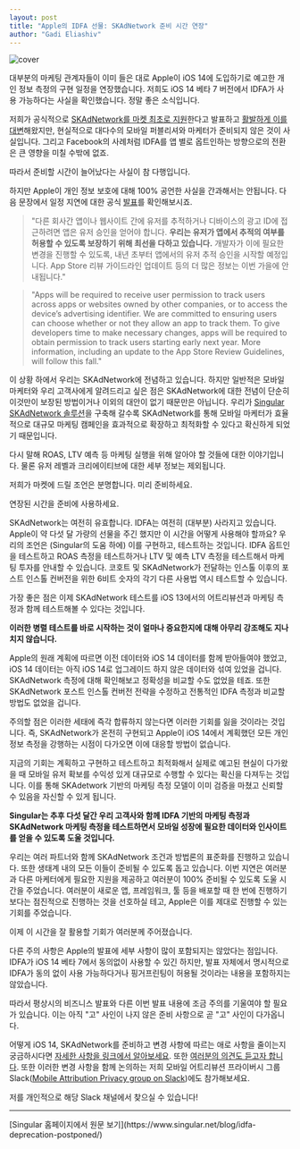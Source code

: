 ```yaml
---
layout: post
title: "Apple의 IDFA 선물: SKAdNetwork 준비 시간 연장"
author: "Gadi Eliashiv"
---
```

![cover](https://www.singular.net/wp-content/uploads/2020/09/iOS-14-delay-announcement-blog-banner.png)

대부분의 마케팅 관계자들이 이미 들은 대로 Apple이 iOS 14에 도입하기로 예고한 개인 정보 측정의 구현 일정을 연장했습니다. 저희도 iOS 14 베타 7 버전에서 IDFA가 사용 가능하다는 사실을 확인했습니다. 정말 좋은 소식입니다.

저희가 공식적으로 [SKAdNetwork를 마켓 최초로 지원](https://singularkorea.github.io/2020-06-28/skadnetwork-support)한다고 발표하고 [활발하게 이를 대변](https://singularkorea.github.io/2020-07-06/skadnetwork-code)해왔지만, 현실적으로 대다수의 모바일 퍼블리셔와 마케터가 준비되지 않은 것이 사실입니다. 그리고 Facebook의 사례처럼 IDFA를 앱 별로 옵트인하는 방향으로의 전환은 큰 영향을 미칠 수밖에 없죠.

따라서 준비할 시간이 늘어났다는 사실이 참 다행입니다.

하지만 Apple이 개인 정보 보호에 대해 100% 공언한 사실을 간과해서는 안됩니다. 다음 문장에서 일정 지연에 대한 공식 [발표](https://developer.apple.com/news/?id=hx9s63c5%27)를 확인해보시죠.

> "다른 회사간 앱이나 웹사이트 간에 유저를 추적하거나 디바이스의 광고 ID에 접근하려면 앱은 유저 승인을 얻어야 합니다. **우리는 유저가 앱에서 추적의 여부를 허용할 수 있도록 보장하기 위해 최선을 다하고 있습니다.** 개발자가 이에 필요한 변경을 진행할 수 있도록, 내년 초부터 앱에서의 유저 추적 승인을 시작할 예정입니다. App Store 리뷰 가이드라인 업데이트 등의 더 많은 정보는 이번 가을에 안내됩니다."

> "Apps will be required to receive user permission to track users across apps or websites owned by other companies, or to access the device’s advertising identifier. We are committed to ensuring users can choose whether or not they allow an app to track them. To give developers time to make necessary changes, apps will be required to obtain permission to track users starting early next year. More information, including an update to the App Store Review Guidelines, will follow this fall."

이 상황 하에서 우리는 SKAdNetwork에 전념하고 있습니다. 하지만 일반적은 모바일 마케터와 우리 고객사에게 알려드리고 싶은 점은 SKAdNetwork에 대한 전념이 단순히 이것만이 보장된 방법이거나 이외의 대안이 없기 때문만은 아닙니다. 우리가 [Singular SKAdNetwork 솔루션](https://singularkorea.github.io/2020-07-14/skan-skadnetwork-implementation)을 구축해 갈수록 SKAdNetwork를 통해 모바일 마케터가 효율적으로 대규모 마케팅 캠페인을 효과적으로 확장하고 최적화할 수 있다고 확신하게 되었기 때문입니다.

다시 말해 ROAS, LTV 예측 등 마케팅 실행을 위해 알아야 할 것들에 대한 이야기입니다. 물론 유저 레벨과 크리에이티브에 대한 세부 정보는 제외됩니다.

저희가 마켓에 드릴 조언은 분명합니다. 미리 준비하세요.

연장된 시간을 준비에 사용하세요.

SKAdNetwork는 여전히 유효합니다. IDFA는 여전히 (대부분) 사라지고 있습니다. Apple이 약 다섯 달 가량의 선물을 주긴 했지만 이 시간을 어떻게 사용해야 할까요? 우리의 조언은 (Singular의 도움 하에) 이를 구현하고, 테스트하는 것입니다. IDFA 옵트인을 테스트하고 ROAS 측정을 테스트하거나 LTV 및 예측 LTV 측정을 테스트해서 마케팅 투자를 안내할 수 있습니다. 코호트 및 SKAdNetwork가 전달하는 인스톨 이후의 포스트 인스톨 컨버전을 위한 6비트 숫자의 각기 다른 사용법 역시 테스트할 수 있습니다.

가장 좋은 점은 이제 SKAdNetwork 테스트를 iOS 13에서의 어트리뷰션과 마케팅 측정과 함께 테스트해볼 수 있다는 것입니다.

**이러한 병렬 테스트를 바로 시작하는 것이 얼마나 중요한지에 대해 아무리 강조해도 지나치지 않습니다.**

Apple의 원래 계획에 따르면 이전 데이터와 iOS 14 데이터를 함께 받아들여야 했었고, iOS 14 데이터는 아직 iOS 14로 업그레이드 하지 않은 데이터와 섞여 있었을 겁니다. SKAdNetwork 측정에 대해 확인해보고 정확성을 비교할 수도 없었을 테죠. 또한 SKAdNetwork 포스트 인스톨 컨버전 전략을 수정하고 전통적인 IDFA 측정과 비교할 방법도 없었을 겁니다.

주의할 점은 이러한 세태에 즉각 합류하지 않는다면 이러한 기회를 잃을 것이라는 것입니다. 즉, SKAdNetwork가 온전히 구현되고 Apple이 iOS 14에서 계획했던 모든 개인 정보 측정을 강행하는 시점이 다가오면 이에 대응할 방법이 없습니다.

지금의 기회는 계획하고 구현하고 테스트하고 최적화해서 실제로 예고된 현실이 다가왔을 때 모바일 유저 확보를 수익성 있게 대규모로 수행할 수 있다는 확신을 다져두는 것입니다. 이를 통해 SKAdetwork 기반의 마케팅 측정 모델이 이미 검증을 마쳤고 신뢰할 수 있음을 자신할 수 있게 됩니다.

**Singular는 추후 다섯 달간 우리 고객사와 함께 IDFA 기반의 마케팅 측정과 SKAdNetwork 마케팅 측정을 테스트하면서 모바일 성장에 필요한 데이터와 인사이트를 얻을 수 있도록 도울 것입니다.**

우리는 여러 파트너와 함께 SKAdNetwork 조건과 방법론의 표준화를 진행하고 있습니다. 또한 생태계 내의 모든 이들이 준비될 수 있도록 돕고 있습니다. 이번 지연은 여러분과 다른 마케터에게 필요한 지원을 제공하고 여러분이 100% 준비될 수 있도록 도울 시간을 주었습니다. 여러분이 새로운 앱, 프레임워크, 툴 등을 배포할 때 한 번에 진행하기 보다는 점진적으로 진행하는 것을 선호하실 테고, Apple은 이를 제대로 진행할 수 있는 기회를 주었습니다.

이제 이 시간을 잘 활용할 기회가 여러분께 주어졌습니다.

다른 주의 사항은 Apple의 발표에 세부 사항이 많이 포함되지는 않았다는 점입니다. IDFA가 iOS 14 베타 7에서 동의없이 사용할 수 있긴 하지만, 발표 자체에서 명시적으로 IDFA가 동의 없이 사용 가능하다거나 핑거프린팅이 허용될 것이라는 내용을 포함하지는 않았습니다.

따라서 평상시의 비즈니스 발표와 다른 이번 발표 내용에 조금 주의를 기울여야 할 필요가 있습니다. 이는 아직 "고" 사인이 나지 않은 준비 사항으로 곧 "고" 사인이 다가옵니다.

어떻게 iOS 14, SKAdNetwork를 준비하고 변경 사항에 따르는 애로 사항을 줄이는지 궁금하시다면 [자세한 사항을 링크에서 알아보세요](https://www.singular.net/skadnetwork/). 또한 [여러분의 의견도 듣고자 합니다](https://www.singular.net/lp/demo/). 또한 이러한 변경 사항을 함께 논의하는 저희 모바일 어트리뷰션 프라이버시 그룹 Slack([Mobile Attribution Privacy group on Slack](https://join.slack.com/t/mapworkinggroup/shared_invite/zt-9vlvhtzn-bqUVQ1zn3o1UorDNIodvZg))에도 참가해보세요.

저를 개인적으로 해당 Slack 채널에서 찾으실 수 있습니다!

<hr>
[Singular 홈페이지에서 원문 보기](https://www.singular.net/blog/idfa-deprecation-postponed/)

